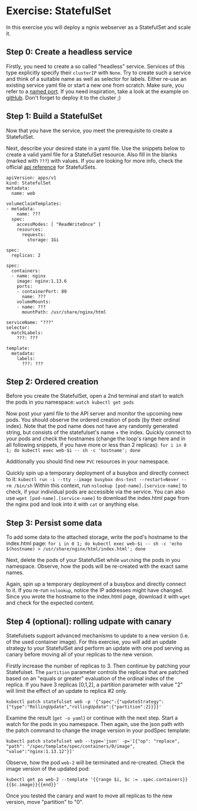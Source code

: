 # Exercise: StatefulSet
In this exercise you will deploy a ngnix webserver as a StatefulSet and scale it.

## Step 0: Create a headless service
Firstly, you need to create a so called "headless" service. Services of this type explicitly specify their `clusterIP` with `None`. Try to create such a service and think of a suitable name as well as selector for labels. Either re-use an existing service yaml file or start a new one from scratch. Make sure, you refer to a [named port](https://stackoverflow.com/questions/48886837/how-to-make-use-of-kubernetes-port-names).
If you need inspiration, take a look at the example on [gitHub](./solutions/statefulset_with_svc.yaml).
Don't forget to deploy it to the cluster ;)

## Step 1: Build a StatefulSet
Now that you have the service, you meet the prerequisite to create a StatefulSet.

Next, describe your desired state in a yaml file. Use the snippets below to create a valid yaml file for a StatefulSet resource. Also fill in the blanks (marked with `???`) with values.
If you are looking for more info, check the official [api reference](https://kubernetes.io/docs/reference/) for StatefulSets.

```
apiVersion: apps/v1
kind: StatefulSet
metadata:
  name: web
```   

```
volumeClaimTemplates:
- metadata:
    name: ???
  spec:
    accessModes: [ "ReadWriteOnce" ]
    resources:
      requests:
        storage: 1Gi
```

```
spec:
  replicas: 2
```

```
spec:
  containers:
  - name: nginx
    image: nginx:1.13.6
    ports:
    - containerPort: 80
      name: ???
    volumeMounts:
    - name: ???
      mountPath: /usr/share/nginx/html
```

```
serviceName: "???"
selector:
  matchLabels:
    ???: ???
```

```
template:
  metadata:
    labels:
      ???: ???
```

## Step 2: Ordered creation
Before you create the StatefulSet, open a 2nd terminal and start to watch the pods in you namespace: `watch kubectl get pods`

Now post your yaml file to the API server and monitor the upcoming new pods. You should observe the ordered creation of pods (by their ordinal index). Note that the pod name does not have any randomly generated string, but consists of the statefulset's name + the index.
Quickly connect to your pods and check the hostnames (change the loop's range here and in all following snippets, if you have more or less than 2 replicas): `for i in 0 1; do kubectl exec web-$i -- sh -c 'hostname'; done`

Additionally you should find new `PVC` resources in your namespace.

Quickly spin up a temporary deployment of a busybox and directly connect to it: `kubectl run -i --tty --image busybox dns-test --restart=Never --rm /bin/sh`
Within this context, run `nslookup [pod-name].[service-name]` to check, if your individual pods are accessible via the service. You can also use `wget [pod-name].[service-name]` to download the index.html page from the nginx pod and look into it with `cat` or anything else.

## Step 3: Persist some data
To add some data to the attached storage, write the pod's hostname to the index.html page:
`for i in 0 1; do kubectl exec web-$i -- sh -c 'echo $(hostname) > /usr/share/nginx/html/index.html'; done`

Next, delete the pods of your StatefulSet while `watch`ing the pods in you namespace. Observe, how the pods will be re-created with the exact same names.

Again, spin up a temporary deployment of a busybox and directly connect to it. If you re-run `nslookup`, notice the IP addresses might have changed. Since you wrote the hostname to the index.html page, download it with `wget` and check for the expected content.

## Step 4 (optional): rolling udpate with canary
Statefulsets support advanced mechanisms to update to a new version (i.e. of the used container image). For this exercise, you will add an update strategy to your StatefulSet and perform an update with one pod serving as canary before moving all of your replicas to the new version.

Firstly increase the number of replicas to 3. Then continue by patching your Statefulset. The `partition` parameter controls the replicas that are patched based on an "equals or greater" evaluation of the ordinal index of the replica. If you have 3 replicas [0,1,2], a partition parameter with value "2" will limit the effect of an update to replica #2 only.  

`kubectl patch statefulset web -p '{"spec":{"updateStrategy":{"type":"RollingUpdate","rollingUpdate":{"partition":2}}}}'`

Examine the result (`get -o yaml`) or continue with the next step. Start a watch for the pods in you namespace. Then again, use the json path with the patch command to change the image version in your podSpec template:

`kubectl patch statefulset web --type='json' -p='[{"op": "replace", "path": "/spec/template/spec/containers/0/image", "value":"nginx:1.13.12"}]'`

Observe, how the pod `web-2` will be terminated and re-created. Check the image version of the updated pod:

`kubectl get po web-2 --template '{{range $i, $c := .spec.containers}}{{$c.image}}{{end}}'`

Once you tested the canary and want to move all replicas to the new version, move "partition" to "0".
